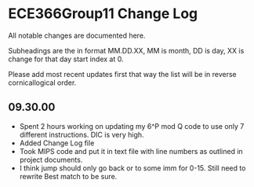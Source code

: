 # ECE366Group11 Change Log

All notable changes are documented here.

Subheadings are the in format MM.DD.XX, MM is month, DD is day, XX is change for that day start index at 0.

Please add most recent updates first that way the list will be in reverse cornicallogical order.

## 09.30.00

- Spent 2 hours working on updating my 6^P mod Q code to use only 7 different instructions. DIC is very high.
- Added Change Log file
- Took MIPS code and put it in text file with line numbers as outlined in project documents.
- I think jump should only go back or to some imm for 0-15. Still need to rewrite Best match to be sure.

